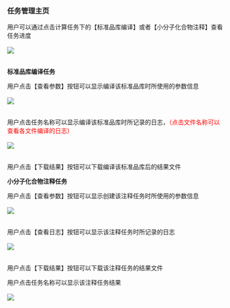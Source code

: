 <!-- 计算任务管理器 -->

### **任务管理主页**

用户可以通过点击计算任务下的【标准品库编译】或者【小分子化合物注释】查看任务进度
<br/>
<br/>
![](user-guide/metanno/images/tasklists-1.png)
<br/>
<br/>

**标准品库编译任务**

用户点击【查看参数】按钮可以显示编译该标准品库时所使用的参数信息
<br/>
<br/>
![](user-guide/metanno/images/tasklists-2.png)
<br/>
<br/>

用户点击任务名称可以显示编译该标准品库时所记录的日志，<span style="color: red;">（点击文件名称可以查看各文件编译的日志）</span>
<br/>
<br/>
![](user-guide/metanno/images/tasklists-3.png)
<br/>
<br/>

用户点击【下载结果】按钮可以下载编译该标准品库后的结果文件

**小分子化合物注释任务**

用户点击【查看参数】按钮可以显示创建该注释任务时所使用的参数信息
<br/>
<br/>
![](user-guide/metanno/images/tasklists-4.png)
<br/>
<br/>

用户点击【查看日志】按钮可以显示该注释任务时所记录的日志
<br/>
<br/>
![](user-guide/metanno/images/tasklists-5.png)
<br/>
<br/>

用户点击【下载结果】按钮可以下载该注释任务的结果文件

用户点击任务名称可以显示该注释任务结果
<br/>
<br/>
![](user-guide/metanno/images/tasklists-6.png)
<br/>
<br/>